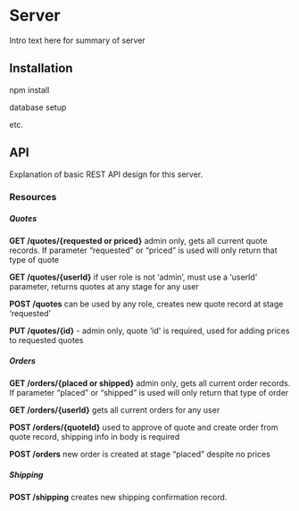 # Server
Intro text here for summary of server

## Installation
npm install

database setup

etc.

## API
Explanation of basic REST API design for this server.

### Resources

##### Quotes
**GET /quotes/{requested or priced}**
admin only, gets all current quote records. If parameter “requested” or “priced” is used will only return that type of quote

**GET /quotes/{userId}**
 if user role is not ‘admin’, must use a ‘userId’ parameter, returns quotes at any stage for any user

**POST /quotes**
can be used by any role, creates new quote record at stage ‘requested’

**PUT /quotes/{id}** - admin only, quote ‘id' is required, used for adding prices to requested quotes

##### Orders
**GET /orders/{placed or shipped}**
admin only, gets all current order records. If parameter “placed” or “shipped” is used will only return that type of order

**GET /orders/{userId}**
gets all current orders for any user

**POST /orders/{quoteId}**
used to approve of quote and create order from quote record, shipping info in body is required

**POST /orders**
new order is created at stage “placed” despite no prices

##### Shipping
**POST /shipping**
creates new shipping confirmation record.
